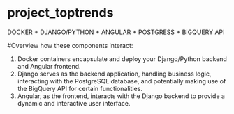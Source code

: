 # project_toptrends
DOCKER + DJANGO/PYTHON + ANGULAR + POSTGRESS + BIGQUERY API

#Overview
how these components interact:
1) Docker containers encapsulate and deploy your Django/Python backend and Angular frontend.
2) Django serves as the backend application, handling business logic, interacting with the PostgreSQL database, and potentially making use of the BigQuery API for certain functionalities.
3) Angular, as the frontend, interacts with the Django backend to provide a dynamic and interactive user interface.

